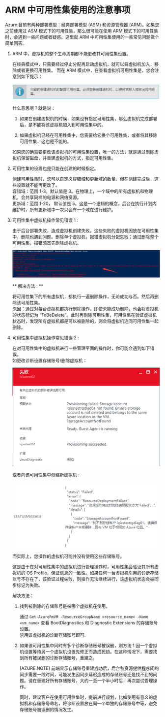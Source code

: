 <properties
    pageTitle="ARM 中可用性集使用的注意事项"
    description="ARM 中可用性集使用的注意事项"
    service=""
    resource="virtual-machines"
    authors=""
    displayOrder=""
    selfHelpType=""
    supportTopicIds=""
    productPesIds=""
    resourceTags="Virtual Machines, ARM, ASM, HA"
    cloudEnvironments="MoonCake" />
<tags
    ms.service="virtual-machines-aog"
    ms.date=""
    wacn.date="02/21/2017" />

# ARM 中可用性集使用的注意事项

Azure 目前有两种部署模型：经典部署模型 (ASM) 和资源管理器 (ARM)。如果您之前使用过 ASM 模式下的可用性集，那么很可能在使用 ARM 模式下的可用性集时，会遇到一些问题或者疑惑。这里就 ARM 中可用性集使用的一些常见问题做个简单回答。

1. ARM 中，虚拟机的整个生命周期都不能更改其可用性集设置。

    在经典模式中，只需要经过停止分配再启动虚拟机，就可以将虚拟机加入，移除或者更换可用性集。
    而在 ARM 模式中，在查看虚拟机可用性集是，您会注意到如下提示：

    ![arm-ha](./media/aog-virtual-machines-ha-arm-matters-needing-attention/arm-ha.png)

    什么意思呢？就是说：

    1. 如果在创建虚拟机的时候，如果没有指定可用性集，那么虚拟机完成部署后，是不能将该虚拟机加入到可用性集中的。

    2. 如果虚拟机已经在可用性集中，您需要给它换个可用性集，或者将其移除可用性集，这也是不能的。

    如果您的确需要更改该虚拟机的可用性集设置，唯一的方法，就是通过删除虚拟机保留磁盘，并重建虚拟机的方式，指定可用性集。

2. 可用性集的设置也是只能在创建的时候指定。

    创建可用性集时，您可以自定义容错域和更新域的数量。但在创建完成后，这些设置就不能再更改了。<br>
    容错域：范围 1-3，默认值是 3。在物理上，一个域中的所有虚拟机和物理机，会共享同样的电源和网络资源。<br>
    更新域：范围 1-20， 默认值是 5。这是一个逻辑的概念，后台在执行计划内维护时，所有更新域中一次只会有一个域在进行维护。

3. 可用性集中虚拟机操作常见错误 1 :

    由于后台部署失败，造成虚拟机创建失败。这些失败的虚拟机因放在可用性集中，删除也遇到问题。删除单个虚拟机，报错虚拟机分配失败；通过删除整个可用性集，报错须首先删除虚拟机。

    ![delete-vm-failure](./media/aog-virtual-machines-ha-arm-matters-needing-attention/delete-vm-failure.png)

    ** 解决方法 : **

    将可用性集下的所有虚拟机，都执行一遍删除操作，无论成功与否。然后再删除该可用性集。<br>
    原因：通过对每台虚拟机都执行删除操作，即使未能成功删除，也会将虚拟机的状态标记为 “ToBeDelete”。此时再删除可用性集，可用性集在验证虚拟机状态时，发现所有虚拟机都是可以被删除的，则会将虚拟机连同可用性集一起删除。

4. 可用性集中虚拟机操作常见错误 2 :

    在对可用性集中的虚拟机进行一些管理平面的操作时，你可能会遇到如下错误。<br>
    如更改诊断设置存储账号/删除虚拟机：

    ![provisioning-failed](./media/aog-virtual-machines-ha-arm-matters-needing-attention/provisioning-failed.png)

    或者向该可用性集中创建新虚拟机 :

    ![storage-account-not-find](./media/aog-virtual-machines-ha-arm-matters-needing-attention/storage-account-not-find.png)

    而实际上，您操作的虚拟机可能并没有使用这些存储账号。

    这是由于在对可用性集中的虚拟机进行管理操作时，可用性集会验证其所有虚拟机的 OS Profile，保证信息的一致性。如果任何一台虚拟机引用的诊断存储账号不存在了，该验证过程失败，则操作无法继续进行，该虚拟机状态会被同步标记为失败。

    解决方法：

    1. 找到被删除的存储账号是被哪个虚拟机在使用。

        通过 `Get-AzureRmVM -ResourceGroupName <resource_name> -Name <vm_name>` 查看 BootDiagnostics 和 Diagnostic Extensions 的存储账号设置。<br>
        禁用该虚拟机的诊断存储账号即可。

    2. 如果该可用性集中同时有多个诊断存储账号被误删，则方法 1 因一个虚拟机设置等待另一个虚拟机设置先修正而造成死锁。在这种情况下，需要找到所有被误删的诊断存储账号，重建之。

        [AZURE.NOTE] 前端显示存储账号重建成功后，后台各资源提供程序间的同步需要一段时间，可能发生因同步延迟造成的存储账号还是找不到的问题。请在重建好所有存储账号，大约一至一个半小时后，再次尝试管理操作。<p>同时，建议客户在使用可用性集时，提前进行规划，比如使用有意义的虚拟机和存储账号命名，将诊断设置放在同一个单独的存储账号中等，避免存储账号被误删的情况发生。

